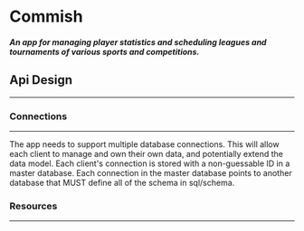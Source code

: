 # Commish
##### An app for managing player statistics and scheduling leagues and tournaments of various sports and competitions.

## Api Design
---
### Connections
---
The app needs to support multiple database connections.  This will allow each client to manage and own their own data, and potentially extend the data model.  Each client's connection is stored with a non-guessable ID in a master database.  Each connection in the master database points to another database that MUST define all of the schema in sql/schema.

### Resources
---